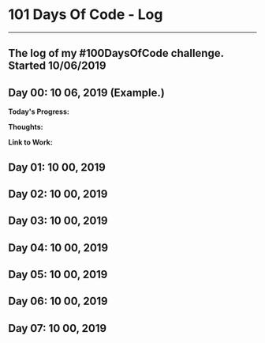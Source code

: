 # 101 Days Of Code - Log
-----
The log of my #100DaysOfCode challenge. Started 10/06/2019
-----

## Day 00: 10 06, 2019 (Example.)
**Today's Progress:**

**Thoughts:**

**Link to Work:**

## Day 01: 10 00, 2019

## Day 02: 10 00, 2019

## Day 03: 10 00, 2019

## Day 04: 10 00, 2019

## Day 05: 10 00, 2019

## Day 06: 10 00, 2019

## Day 07: 10 00, 2019